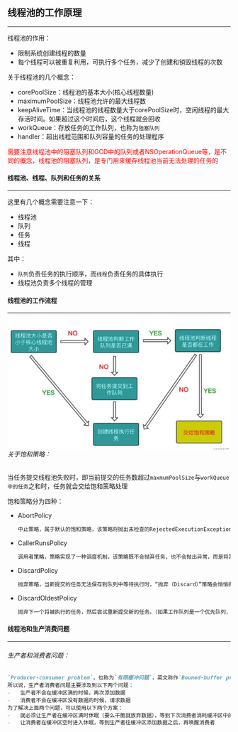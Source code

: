 ## 线程池的工作原理

-------------

线程池的作用：

- 限制系统创建线程的数量
- 每个线程可以被重复利用，可执行多个任务，减少了创建和销毁线程的次数



关于线程池的几个概念：

- corePoolSize：线程池的基本大小(核心线程数量)
- maximumPoolSize：线程池允许的最大线程数
- keepAliveTime：当线程池的线程数量大于corePoolSize时，空闲线程的最大存活时间。如果超过这个时间后，这个线程就会回收
- workQueue：存放任务的工作队列，也称为`阻塞队列`
- handler：超出线程范围和队列容量的任务的处理程序

<font color='red'>需要注意线程池中的阻塞队列和GCD中的队列或者NSOperationQueue等，是不同的概念，线程池的阻塞队列，是专门用来缓存线程池当前无法处理的任务的</font>



#### 线程池、线程、队列和任务的关系

----------------------

这里有几个概念需要注意一下：

- 线程池
- 队列
- 任务
- 线程

其中：

- `队列`负责任务的执行顺序，而`线程`负责任务的具体执行
- 线程池负责多个线程的管理



#### 线程池的工作流程

------------

<img src='./img/1.jpg' align=left>



###### 关于饱和策略：

当任务提交线程池失败时，即当前提交的任务数超过`maxmumPoolSize`与`workQueue中的任务`之和时，任务就会交给饱和策略处理

饱和策略分为四种：

- AbortPolicy

  ```markdown
  中止策略，属于默认的饱和策略，该策略将抛出未检查的RejectedExecutionException。调用者可以捕获这个异常，然后根据需要编写自己的处理代码。
  ```

- CallerRunsPolicy

  ```markdown
  调用者策略，策略实现了一种调度机制，该策略既不会抛弃任务，也不会抛出异常，而是将某些任务回退到调用者，从而降低新任务的流量。它不会在线程池的某个线程中执行新提交的任务，而是在一个调用了execute的线程中执行该任务。如果采用有界队列和“调用者运行”饱和策略，当线程池中的所有线程都被占用，并且工作队列被填满后，下一个任务会在调用execute时在主线程中执行。由于执行任务需要一定的时间，因此主线程至少在一段时间内不能提交任何任务，从而使得工作者线程有时间来处理完正在执行的任务。在此期间，主线程不会调用accept，因此到达的请求将被保存在TCP层的队列中而不是在应用程序的队列中。如果持续过载，那么TCP层将最终发现它的请求队列被填满，因此同样会开始抛弃请求。当服务器过载时，这种过载情况会逐渐向外蔓延开来——从线程池到工作队列到应用程序再到TCP层，最终达到客户端，导致服务器在高负载下实现一种平缓的性能降低。
  ```

- DiscardPolicy

  ```markdown
  抛弃策略，当新提交的任务无法保存到队列中等待执行时，“抛弃（Discard）”策略会悄悄抛弃该任务。
  ```

- DiscardOldestPolicy

  ```markdown
  抛弃下一个将被执行的任务，然后尝试重新提交新的任务。（如果工作队列是一个优先队列，那么“抛弃最旧的”策略将导致抛弃优先级最高的任务，因此最好不要将“抛弃最旧的”饱和策略和优先队列放在一起使用。）
  ```

  



#### 线程池和生产消费问题

--------

###### 生产者和消费者问题：

```markdown
`Producer-consumer problem`，也称为`有限缓冲问题`，英文称作`Bouned-buffer problem`，是一个多进程同步问题的经典案例。该问题描述了共享固定大小缓冲区的两个进程——即所谓的“生产者”和“消费者”——在实际运行时会发生的问题。生产者的主要作用是生成一定量的数据放到缓冲区中，然后重复此过程。与此同时，消费者也在缓冲区消耗这些数据。该问题的关键就是要保证生产者不会在缓冲区满时加入数据，消费者也不会在缓冲区中空时消耗数据。
所以说，生产者消费者问题主要涉及到以下两个问题：
-	生产者不会在缓冲区满的时候，再次添加数据
-	消费者不会在缓冲区没有数据的时候，请求数据
为了解决上面两个问题，可以使用以下两个方案：
-	就必须让生产者在缓冲区满时休眠（要么干脆就放弃数据），等到下次消费者消耗缓冲区中的数据的时候，生产者才能被唤醒，开始往缓冲区添加数据
-	让消费者在缓冲区空时进入休眠，等到生产者往缓冲区添加数据之后，再唤醒消费者
```















